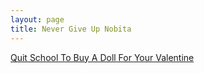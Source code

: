 ```yaml
---
layout: page
title: Never Give Up Nobita
---
```


<div class="htl">
  <a href="/quitschooltobuyadollforyourvalentine-nevergiveupnobita">
Quit School To Buy A Doll For Your Valentine
  </a>
</div>
